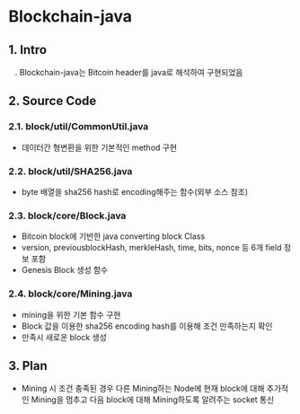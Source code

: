 # Blockchain-java

## 1. Intro
    . Blockchain-java는 Bitcoin header를 java로 해석하여 구현되었음


## 2. Source Code
### 2.1. block/util/CommonUtil.java
- 데이터간 형변환을 위한 기본적인 method 구현

### 2.2. block/util/SHA256.java
- byte 배열을 sha256 hash로 encoding해주는 함수(외부 소스 참조)

### 2.3. block/core/Block.java
- Bitcoin block에 기반한 java converting block Class
- version, previousblockHash, merkleHash, time, bits, nonce 등 6개 field 정보 포함
- Genesis Block 생성 함수

### 2.4. block/core/Mining.java
- mining을 위한 기본 함수 구현
- Block 값을 이용한 sha256 encoding hash를 이용해 조건 만족하는지 확인
- 만족시 새로운 block 생성


## 3. Plan
- Mining 시 조건 충족된 경우 다른 Mining하는 Node에 현재 block에 대해 추가적인 Mining을 멈추고 다음 block에 대해 Mining하도록 알려주는 socket 통신 
